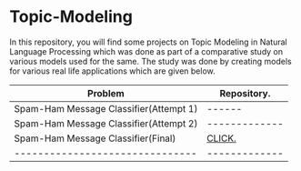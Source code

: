 # Topic-Modeling

In this repository, you will find some projects on Topic Modeling in Natural Language Processing which was done as part of a comparative study on various models used for the same. The study was done by creating models for various real life applications which are given below. 


| Problem                         | Repository.   |
| ------------------------------- | ------------- |
| Spam-Ham Message Classifier(Attempt 1) | ------ |
| Spam-Ham Message Classifier(Attempt 2) | ------------- |
| Spam-Ham Message Classifier(Final)    | [CLICK.](https://github.com/Nikitha-Rajendran/spam-ham-message-classifier)       |
| ------------------------------- | ------------- |

